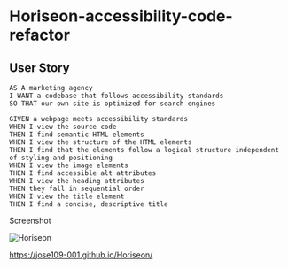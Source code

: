 # Horiseon-accessibility-code-refactor

## User Story

```
AS A marketing agency
I WANT a codebase that follows accessibility standards
SO THAT our own site is optimized for search engines
```

```
GIVEN a webpage meets accessibility standards
WHEN I view the source code
THEN I find semantic HTML elements
WHEN I view the structure of the HTML elements
THEN I find that the elements follow a logical structure independent of styling and positioning
WHEN I view the image elements
THEN I find accessible alt attributes
WHEN I view the heading attributes
THEN they fall in sequential order
WHEN I view the title element
THEN I find a concise, descriptive title
```




Screenshot

![Horiseon](https://user-images.githubusercontent.com/77666204/111063161-383e4a80-8501-11eb-95df-8ab018c67195.png)




https://jose109-001.github.io/Horiseon/





